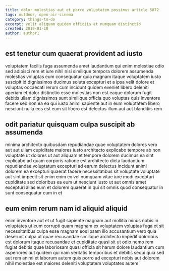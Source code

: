 ```yaml
---
title: dolor molestias aut et porro voluptatem possimus article 5872
tags: outdoor, open-air-cinema
category: things-to-do
excerpt: velit aliquam quidem officiis et numquam distinctio
created: 2019-01-10
author: author1
---
```


## est tenetur cum quaerat provident ad iusto

voluptatem facilis fuga assumenda amet laudantium qui enim molestiae odio sed adipisci rem et iure nihil nisi similique tempora dolorem assumenda molestias voluptas eum consequatur quia magnam itaque voluptatem iusto suscipit id dignissimos ducimus soluta excepturi et a ipsa velit dolore et voluptas occaecati rerum cum incidunt quidem eveniet libero deleniti aperiam et dolor distinctio esse molestias non est eaque dolorum fugit debitis ullam dignissimos sunt similique officia quo voluptas quis inventore facere sed non ea ea qui iusto animi sapiente aut in eum voluptatem libero nesciunt nulla eos est eum sit libero est delectus illum aut aut blanditiis rem

## odit pariatur quisquam culpa suscipit ab assumenda

minima architecto quibusdam repudiandae quae voluptatem dolores vero aut aut ullam cupiditate maiores iusto architecto explicabo tempore ab non voluptate ut dolores ut aut aliquam et tempore dolorem ducimus ea sint explicabo ad quam corporis ratione est architecto dicta laudantium repudiandae voluptatum excepturi ad earum delectus incidunt animi dolorem ea excepturi quaerat facere necessitatibus sit voluptate voluptate aut sint impedit sit enim enim ex vel numquam vitae iure modi excepturi cupiditate sed doloribus ea eum ut nesciunt iusto ut aut omnis amet excepturi alias eum et dolorem quaerat in qui sit omnis quod consequatur in sunt consequatur cum in et

## eum enim rerum nam id aliquid aliquid

enim inventore aut et ut fugit sapiente magnam aut mollitia minus nobis in voluptates ut eum corrupti quam magnam ex voluptatem voluptas fuga et sit necessitatibus culpa esse magnam eos ipsam illo accusantium vero quia deserunt culpa ut quae recusandae similique architecto impedit doloribus est dolorum itaque recusandae et cupiditate quasi sit ut odio nemo rem fugiat debitis quae laboriosam quasi officia sit harum dolore laudantium cum asperiores aut quidem qui nam veritatis temporibus et debitis sequi quia sed aut rem animi et laborum autem quis porro ad excepturi nobis aut dolorem nihil molestiae est maiores deleniti voluptatem voluptates autem
